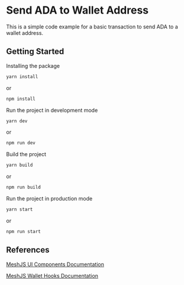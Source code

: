 # Send ADA to Wallet Address

This is a simple code example for a basic transaction to send ADA to a wallet address.

## Getting Started

Installing the package

```bash
yarn install
```

or

```bash
npm install
```

Run the project in development mode

```bash
yarn dev
```

or

```bash
npm run dev
```

Build the project

```bash
yarn build
```

or

```bash
npm run build
```

Run the project in production mode

```bash
yarn start
```

or

```bash
npm run start
```

## References

[MeshJS UI Components Documentation](https://meshjs.dev/react/ui-components)

[MeshJS Wallet Hooks Documentation](https://meshjs.dev/react/wallet-hooks)